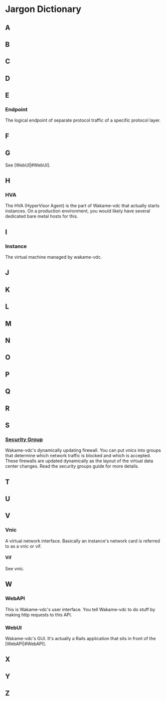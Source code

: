 # Jargon Dictionary

## A
## B
## C
## D
## E

### Endpoint

The logical endpoint of separate protocol traffic of a specific protocol layer. 

## F
## G

See [WebUI|#WebUI].

## H

### HVA

The HVA (HyperVisor Agent) is the part of Wakame-vdc that actually starts instances. On a production environment, you would likely have several dedicated bare metal hosts for this.

## I

### Instance

The virtual machine managed by wakame-vdc.

## J
## K
## L
## M
## N
## O
## P
## Q
## R
## S

### [Security Group](features/security-groups)

Wakame-vdc's dynamically updating firewall. You can put vnics into groups that determine which network traffic is blocked and which is accepted. These firewalls are updated dynamically as the layout of the virtual data center changes. Read the security groups guide for more details.

## T
## U
## V

### Vnic

A virtual network interface. Basically an instance's network card is referred to as a vnic or vif.

#### Vif

See vnic.

## W

### WebAPI

This is Wakame-vdc's user interface. You tell Wakame-vdc to do stuff by making http requests to this API.

### WebUI

Wakame-vdc's GUI. It's actually a Rails application that sits in front of the [WebAPI|#WebAPI].

## X
## Y
## Z
